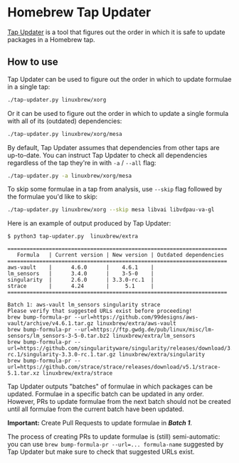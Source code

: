 # Homebrew Tap Updater

[Tap Updater](https://github.com/maxim-belkin/tap-updater) is a tool
that figures out the order in which it is safe to update packages
in a Homebrew tap.

## How to use

Tap Updater can be used to figure out the order in which to update formulae
in a single tap:

```sh
./tap-updater.py linuxbrew/xorg
```

Or it can be used to figure out the order in which to update a single formula
with all of its (outdated) dependencies:

```sh
./tap-updater.py linuxbrew/xorg/mesa
```

By default, Tap Updater assumes that dependencies from other taps are up-to-date.
You can instruct Tap Updater to check all dependencies regardless of the tap they're in with `-a` / `--all` flag:

```sh
./tap-updater.py -a linuxbrew/xorg/mesa
```

To skip some formulae in a tap from analysis, use `--skip` flag
followed by the formulae you'd like to skip:

```sh
./tap-updater.py linuxbrew/xorg --skip mesa libvai libvdpau-va-gl
```

Here is an example of output produced by Tap Updater:

```
$ python3 tap-updater.py  linuxbrew/extra

=====================================================================
   Formula   | Current version | New version | Outdated dependencies
=====================================================================
aws-vault    |      4.6.0      |    4.6.1    |
lm_sensors   |      3.4.0      |    3-5-0    |
singularity  |      2.6.0      | 3.3.0-rc.1  |
strace       |      4.24       |     5.1     |
=====================================================================

Batch 1: aws-vault lm_sensors singularity strace
Please verify that suggested URLs exist before proceeding!
brew bump-formula-pr --url=https://github.com/99designs/aws-vault/archive/v4.6.1.tar.gz linuxbrew/extra/aws-vault
brew bump-formula-pr --url=https://ftp.gwdg.de/pub/linux/misc/lm-sensors/lm_sensors-3-5-0.tar.bz2 linuxbrew/extra/lm_sensors
brew bump-formula-pr --url=https://github.com/singularityware/singularity/releases/download/3.3.0-rc.1/singularity-3.3.0-rc.1.tar.gz linuxbrew/extra/singularity
brew bump-formula-pr --url=https://github.com/strace/strace/releases/download/v5.1/strace-5.1.tar.xz linuxbrew/extra/strace
```

Tap Updater outputs "batches" of formulae in which packages can be updated.
Formulae in a specific batch can be updated in any order.
However, PRs to update formulae from the next batch should not be created
until all formulae from the current batch have been updated.

**Important:** Create Pull Requests to update formulae in **_Batch 1_**.

The process of creating PRs to update formulae is (still) semi-automatic:
you can use `brew bump-formula-pr --url=... formula-name` suggested by
Tap Updater but make sure to check that suggested URLs exist.
